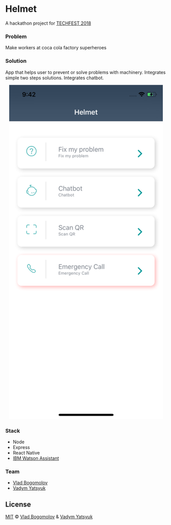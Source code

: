# Helmet

A hackathon project for [TECHFEST 2018](https://www.techfestmunich.com)

### Problem
Make workers at coca cola factory superheroes

### Solution
App that helps user to prevent or solve problems with machinery.
Integrates simple two steps solutions. Integrates chatbot.

<p style="text-align:center;">
  <img src="https://github.com/VadimDez/Helmet/blob/master/screen.png" width="480">
</p>

### Stack
* Node
* Express
* React Native
* [IBM Watson Assistant](https://console.bluemix.net/catalog/services/watson-assistant-formerly-conversation)

### Team

* [Vlad Bogomolov](https://github.com/KoniRus)
* [Vadym Yatsyuk](https://github.com/vadimdez)


## License

[MIT](https://tldrlegal.com/license/mit-license) © [Vlad Bogomolov](https://github.com/KoniRus) & [Vadym Yatsyuk](https://github.com/vadimdez) 

